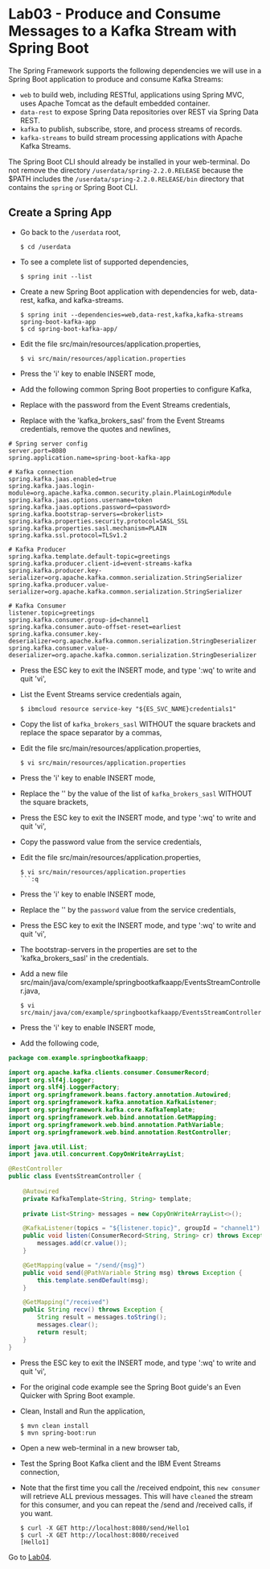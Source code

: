 # Lab03 - Produce and Consume Messages to a Kafka Stream with Spring Boot

The Spring Framework supports the following dependencies we will use in a Spring Boot application to produce and consume Kafka Streams:

* `web` to build web, including RESTful, applications using Spring MVC, uses Apache Tomcat as the default embedded container.
* `data-rest` to expose Spring Data repositories over REST via Spring Data REST. 
* `kafka` to publish, subscribe, store, and process streams of records.
* `kafka-streams` to build stream processing applications with Apache Kafka Streams.

The Spring Boot CLI should already be installed in your web-terminal. Do not remove the directory `/userdata/spring-2.2.0.RELEASE` because the $PATH includes the `/userdata/spring-2.2.0.RELEASE/bin` directory that contains the `spring` or Spring Boot CLI.

## Create a Spring App

* Go back to the `/userdata` root,

	```shell
	$ cd /userdata
	```

* To see a complete list of supported dependencies,

	```shell
	$ spring init --list
	```

* Create a new Spring Boot application with dependencies for web, data-rest, kafka, and kafka-streams.

	```shell
	$ spring init --dependencies=web,data-rest,kafka,kafka-streams spring-boot-kafka-app
	$ cd spring-boot-kafka-app/
	```

* Edit the file src/main/resources/application.properties, 

    ```console
    $ vi src/main/resources/application.properties
    ```

* Press the 'i' key to enable INSERT mode,
* Add the following common Spring Boot properties to configure Kafka,
* Replace <password> with the password from the Event Streams credentials,
* Replace <brokerlist> with the 'kafka_brokers_sasl' from the Event Streams credentials, remove the quotes and newlines,

```text
# Spring server config
server.port=8080
spring.application.name=spring-boot-kafka-app

# Kafka connection
spring.kafka.jaas.enabled=true
spring.kafka.jaas.login-module=org.apache.kafka.common.security.plain.PlainLoginModule
spring.kafka.jaas.options.username=token
spring.kafka.jaas.options.password=<password>
spring.kafka.bootstrap-servers=<brokerlist>
spring.kafka.properties.security.protocol=SASL_SSL
spring.kafka.properties.sasl.mechanism=PLAIN
spring.kafka.ssl.protocol=TLSv1.2

# Kafka Producer
spring.kafka.template.default-topic=greetings
spring.kafka.producer.client-id=event-streams-kafka
spring.kafka.producer.key-serializer=org.apache.kafka.common.serialization.StringSerializer
spring.kafka.producer.value-serializer=org.apache.kafka.common.serialization.StringSerializer

# Kafka Consumer
listener.topic=greetings
spring.kafka.consumer.group-id=channel1
spring.kafka.consumer.auto-offset-reset=earliest
spring.kafka.consumer.key-deserializer=org.apache.kafka.common.serialization.StringDeserializer
spring.kafka.consumer.value-deserializer=org.apache.kafka.common.serialization.StringDeserializer
```

* Press the ESC key to exit the INSERT mode, and type ':wq' to write and quit 'vi',

* List the Event Streams service credentials again,

	```shell
	$ ibmcloud resource service-key "${ES_SVC_NAME}credentials1"
	```

* Copy the list of `kafka_brokers_sasl` WITHOUT the square brackets and replace the space separator by a commas,
* Edit the file src/main/resources/application.properties, 

    ```console
    $ vi src/main/resources/application.properties
    ```

* Press the 'i' key to enable INSERT mode,
* Replace the '<brokerlist>' by the value of the list of `kafka_brokers_sasl` WITHOUT the square brackets,
* Press the ESC key to exit the INSERT mode, and type ':wq' to write and quit 'vi',
* Copy the password value from the service credentials,
* Edit the file src/main/resources/application.properties, 

    ```console
    $ vi src/main/resources/application.properties
    ```:q

* Press the 'i' key to enable INSERT mode,
* Replace the '<password>' by the `password` value from the service credentials,
* Press the ESC key to exit the INSERT mode, and type ':wq' to write and quit 'vi',


* The bootstrap-servers in the properties are set to the 'kafka_brokers_sasl' in the credentials. 
* Add a new file src/main/java/com/example/springbootkafkaapp/EventsStreamController.java,

    ```console
    $ vi src/main/java/com/example/springbootkafkaapp/EventsStreamController.java
    ```
  
* Press the 'i' key to enable INSERT mode,
* Add the following code,

```java
package com.example.springbootkafkaapp;

import org.apache.kafka.clients.consumer.ConsumerRecord;
import org.slf4j.Logger;
import org.slf4j.LoggerFactory;
import org.springframework.beans.factory.annotation.Autowired;
import org.springframework.kafka.annotation.KafkaListener;
import org.springframework.kafka.core.KafkaTemplate;
import org.springframework.web.bind.annotation.GetMapping;
import org.springframework.web.bind.annotation.PathVariable;
import org.springframework.web.bind.annotation.RestController;

import java.util.List;
import java.util.concurrent.CopyOnWriteArrayList;

@RestController
public class EventsStreamController {
	
	@Autowired
	private KafkaTemplate<String, String> template;
	
	private List<String> messages = new CopyOnWriteArrayList<>();

	@KafkaListener(topics = "${listener.topic}", groupId = "channel1")
	public void listen(ConsumerRecord<String, String> cr) throws Exception {
		messages.add(cr.value());
	}

	@GetMapping(value = "/send/{msg}")
	public void send(@PathVariable String msg) throws Exception {
		this.template.sendDefault(msg);
	}

	@GetMapping("/received")
	public String recv() throws Exception {
		String result = messages.toString();
		messages.clear();
		return result;
	}
}
```

* Press the ESC key to exit the INSERT mode, and type ':wq' to write and quit 'vi',

* For the original code example see the Spring Boot guide's an Even Quicker with Spring Boot example.
* Clean, Install and Run the application,

	```console
	$ mvn clean install
	$ mvn spring-boot:run
	```

* Open a new web-terminal in a new browser tab,
* Test the Spring Boot Kafka client and the IBM Event Streams connection,
* Note that the first time you call the /received endpoint, this `new consumer` will retrieve ALL previous messages. This will have `cleaned` the stream for this consumer, and you can repeat the /send and /received calls, if you want.

	```console
	$ curl -X GET http://localhost:8080/send/Hello1
	$ curl -X GET http://localhost:8080/received
	[Hello1]
	```

Go to [Lab04](../Lab04).